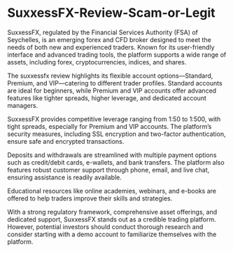 # SuxxessFX-Review-Scam-or-Legit
SuxxessFX, regulated by the Financial Services Authority (FSA) of Seychelles, is an emerging forex and CFD broker designed to meet the needs of both new and experienced traders. Known for its user-friendly interface and advanced trading tools, the platform supports a wide range of assets, including forex, cryptocurrencies, indices, and shares.

The suxxessfx review highlights its flexible account options—Standard, Premium, and VIP—catering to different trader profiles. Standard accounts are ideal for beginners, while Premium and VIP accounts offer advanced features like tighter spreads, higher leverage, and dedicated account managers.

SuxxessFX provides competitive leverage ranging from 1:50 to 1:500, with tight spreads, especially for Premium and VIP accounts. The platform’s security measures, including SSL encryption and two-factor authentication, ensure safe and encrypted transactions.

Deposits and withdrawals are streamlined with multiple payment options such as credit/debit cards, e-wallets, and bank transfers. The platform also features robust customer support through phone, email, and live chat, ensuring assistance is readily available.

Educational resources like online academies, webinars, and e-books are offered to help traders improve their skills and strategies.

With a strong regulatory framework, comprehensive asset offerings, and dedicated support, SuxxessFX stands out as a credible trading platform. However, potential investors should conduct thorough research and consider starting with a demo account to familiarize themselves with the platform.
